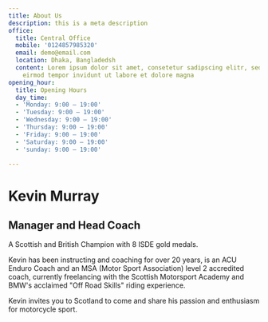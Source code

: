```yaml
---
title: About Us
description: this is a meta description
office:
  title: Central Office
  mobile: '0124857985320'
  email: demo@email.com
  location: Dhaka, Bangladedsh
  content: Lorem ipsum dolor sit amet, consetetur sadipscing elitr, sed diam nonumy
    eirmod tempor invidunt ut labore et dolore magna
opening_hour:
  title: Opening Hours
  day_time:
  - 'Monday: 9:00 – 19:00'
  - 'Tuesday: 9:00 – 19:00'
  - 'Wednesday: 9:00 – 19:00'
  - 'Thursday: 9:00 – 19:00'
  - 'Friday: 9:00 – 19:00'
  - 'Saturday: 9:00 – 19:00'
  - 'sunday: 9:00 – 19:00'

---
```

# **Kevin Murray**

## Manager and Head Coach

A Scottish and British Champion with 8 ISDE gold medals.

Kevin has been instructing and coaching for over 20 years, is an ACU Enduro Coach and an MSA (Motor Sport Association) level 2 accredited coach, currently freelancing with the Scottish Motorsport Academy and BMW's acclaimed "Off Road Skills" riding experience.

Kevin invites you to Scotland to come and share his passion and enthusiasm for motorcycle sport. 